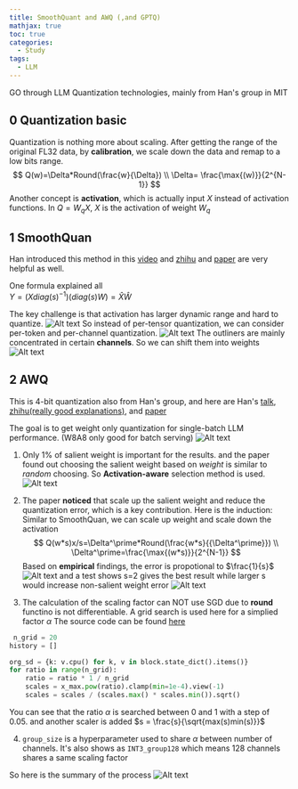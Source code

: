 ```yaml
---
title: SmoothQuant and AWQ (,and GPTQ)
mathjax: true
toc: true
categories:
  - Study
tags:
  - LLM
---
```


GO through LLM Quantization technologies, mainly from Han's group in MIT

## 0 Quantization basic
Quantization is nothing more about scaling. After getting the range of the original FL32 data, by **calibration**, we scale down the data and remap to a low bits range. 
$$
Q(w)=\Delta*Round(\frac{w}{\Delta}) \\
\Delta= \frac{\max{(w)}}{2^{N-1}}
$$
Another concept is **activation**, which is actually input $X$ instead of activation functions. In $Q=W_qX$, $X$ is the activation of weight $W_q$

## 1 SmoothQuan
Han introduced this method in this [video](https://www.youtube.com/watch?v=U0yvqjdMfr0) and [zhihu](https://zhuanlan.zhihu.com/p/703928680) and [paper](https://arxiv.org/pdf/2211.10438) are very helpful as well. 

One formula explained all  
$Y=(Xdiag(s)^{-1})(diag(s)W)=\hat{X}\hat{W}$

The key challenge is that activation has larger dynamic range and hard to quantize.
![Alt text](/assets/images/2025/25-03-18-Quantization_files/outliners.png)
So instead of per-tensor quantization, we can consider per-token and per-channel quantization. 
![Alt text](/assets/images/2025/25-03-18-Quantization_files/pertoken.png)
The outliners are mainly concentrated in certain **channels**. So we can shift them into weights
![Alt text](/assets/images/2025/25-03-18-Quantization_files/channels.png)

## 2 AWQ
This is 4-bit quantization also from Han's group, and here are Han's [talk](https://www.youtube.com/watch?v=3dYLj9vjfA0), [zhihu(really good explanations)](https://zhuanlan.zhihu.com/p/697761176), and [paper](https://arxiv.org/pdf/2306.00978)

The goal is to get weight only quantization for single-batch LLM performance. (W8A8 only good for batch serving)
![Alt text](/assets/images/2025/25-03-18-Quantization_files/w4a16.png)

1. Only 1% of salient weight is important for the results. and the paper found out choosing the salient weight based on *weight* is similar to *random* choosing. So **Activation-aware** selection method is used. 
![Alt text](/assets/images/2025/25-03-18-Quantization_files/salientweight.png)

2. The paper **noticed** that scale up the salient weight and reduce the quantization error, which is a key contribution.
Here is the induction:
Similar to SmoothQuan, we can scale up weight and scale down the activation
$$
Q(w*s)x/s=\Delta^\prime*Round(\frac{w*s}{{\Delta^\prime}}) \\
\Delta^\prime=\frac{\max{(w*s)}}{2^{N-1}}
$$
Based on **empirical** findings, the error is propotional to $\frac{1}{s}$
![Alt text](/assets/images/2025/25-03-18-Quantization_files/empirical.png)
and a test shows s=2 gives the best result while larger s would increase non-salient weight error
![Alt text](/assets/images/2025/25-03-18-Quantization_files/s2.png) 

3. The calculation of the scaling factor can NOT use SGD due to **round** functino is not differentiable. 
A grid search is used here for a simplied factor $\alpha$
The source code can be found [here](https://github.com/mit-han-lab/llm-awq/blob/52d3c26631bf62810bf4d4ab30e43d5b07818a38/awq/quantize/auto_scale.py#L124C1-L131C67)   
```python
 n_grid = 20
history = []

org_sd = {k: v.cpu() for k, v in block.state_dict().items()}
for ratio in range(n_grid):
    ratio = ratio * 1 / n_grid
    scales = x_max.pow(ratio).clamp(min=1e-4).view(-1)
    scales = scales / (scales.max() * scales.min()).sqrt()
```
You can see that the ratio $\alpha$ is searched between 0 and 1 with a step of 0.05.
and another scaler is added 
$s = \frac{s}{\sqrt{max(s)min(s)}}$

4. `group_size` is a hyperparameter used to share $\alpha$ between number of channels.
It's also shows as `INT3_group128` which means 128 channels shares a same scaling factor

So here is the summary of the process
![Alt text](/assets/images/2025/25-03-18-Quantization_files/awq.png)
